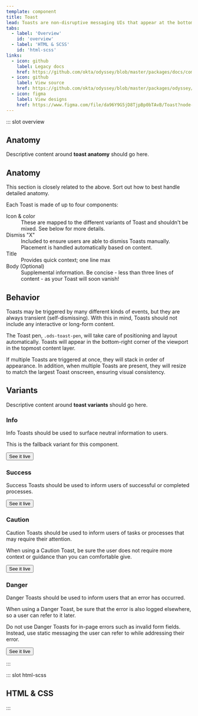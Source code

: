 ```yaml
---
template: component
title: Toast
lead: Toasts are non-disruptive messaging UIs that appear at the bottom right of the interface to provide quick, at-a-glance feedback on the outcome of an action.
tabs:
  - label: 'Overview'
    id: 'overview'
  - label: 'HTML & SCSS'
    id: 'html-scss'
links:
  - icon: github
    label: Legacy docs
    href: https://github.com/okta/odyssey/blob/master/packages/docs/components/toast.md
  - icon: github
    label: View source
    href: https://github.com/okta/odyssey/blob/master/packages/odyssey/src/scss/components/_toast.scss
  - icon: figma
    label: View designs
    href: https://www.figma.com/file/da96Y9G5jD8TjpBp0bTAvB/Toast?node-id=25%3A2
---
```


::: slot overview

## Anatomy

<Description>

<span class="fpo">Descriptive content around **toast anatomy** should go here.</span>

</Description>

<Anatomy img="/images/fpo.svg" />


<ToastPen ref="toastBox"/>


## <span class="fpo">Anatomy</span>

<Description class="fpo">

<span class="fpo negative">This section is closely related to the above. Sort out how to best handle detailed anatomy.</span>

Each Toast is made of up to four components:

<dl>
  <dt>Icon &amp; color</dt>
  <dd>These are mapped to the different variants of Toast and shouldn't be mixed. See below for more details.</dd>
  <dt>Dismiss "X"</dt>
  <dd>Included to ensure users are able to dismiss Toasts manually. Placement is handled automatically based on content.</dd>
  <dt>Title</dt>
  <dd>Provides quick context; one line max</dd>
  <dt>Body (Optional)</dt>
  <dd>Supplemental information. Be concise - less than three lines of content - as your Toast will soon vanish!</dd>
</dl>

</Description>

<Example>
  <div class="ods-toast-pen is-sample-static">
    <Toast
      class="is-sample-animation-off"
      title="This is an info toast"
      body="This is the default variant. It provides the user with neutral information."
    />
  </div>
</Example>

## Behavior

<Description>

Toasts may be triggered by many different kinds of events, but they are always transient (self-dismissing). With this in mind, Toasts should not include any interactive or long-form content.

The Toast pen, `.ods-toast-pen`, will take care of positioning and layout automatically. Toasts will appear in the bottom-right corner of the viewport in the topmost content layer. 

If multiple Toasts are triggered at once, they will stack in order of appearance. In addition, when multiple Toasts are present, they will resize to match the largest Toast onscreen, ensuring visual consistency.

</Description>

## Variants

<Description>

<span class="fpo">Descriptive content around **toast variants** should go here.</span>

</Description>

### Info

<Description>

Info Toasts should be used to surface neutral information to users. 

This is the fallback variant for this component.

<button class="ods-button is-ods-button-secondary" v-on:click="addToast('info')">See it live</button>

</Description>


<Example>
  <div class="ods-toast-pen is-sample-static">
    <Toast
      class="is-sample-animation-off"
      title="This is an info toast"
    />
    <Toast
      class="is-sample-animation-off"
      title="This is an info toast"
      body="This is the default variant. It provides the user with neutral information."
    />
  </div>
</Example>

### Success

<Description>

Success Toasts should be used to inform users of successful or completed processes.

<button class="ods-button is-ods-button-secondary" v-on:click="addToast('success')">See it live</button>

</Description>

<Example>
  <div class="ods-toast-pen is-sample-static">
    <Toast
      class="is-sample-animation-off"
      variant="success"
      title="This is a success toast"
    />
    <Toast
      class="is-sample-animation-off"
      variant="success"
      title="This is a success toast"
      body="It informs the user of an async success state."
    />
  </div>
</Example>

### Caution

<Description>

Caution Toasts should be used to inform users of tasks or processes that may require their attention.

When using a Caution Toast, be sure the user does not require more context or guidance than you can comfortable give.

<button class="ods-button is-ods-button-secondary" v-on:click="addToast('caution')">See it live</button>

</Description>

<Example>
  <div class="ods-toast-pen is-sample-static">
    <Toast
      class="is-sample-animation-off"
      variant="caution"
      title="This is a caution toast"
    />
    <Toast
      class="is-sample-animation-off"
      variant="caution"
      title="This is a caution toast"
      body="It informs the user about a crucial decision-point."
    />
  </div>
</Example>

### Danger

<Description>

Danger Toasts should be used to inform users that an error has occurred.

When using a Danger Toast, be sure that the error is also logged elsewhere, so a user can refer to it later.

Do not use Danger Toasts for in-page errors such as invalid form fields. Instead, use static messaging the user can refer to while addressing their error.

<button class="ods-button is-ods-button-secondary" v-on:click="addToast('danger')">See it live</button>

</Description>

<Example>
  <div class="ods-toast-pen is-sample-static">
    <Toast
      class="is-sample-animation-off"
      variant="danger"
      title="This is a danger toast"
    />
    <Toast
      class="is-sample-animation-off"
      variant="danger"
      title="This is a danger toast"
      body="It warns the user about an async, or other error."
    />
  </div>
</Example>

:::

::: slot html-scss
## HTML & CSS
:::

<script>
export default {
  data ()  {
    return { modalCount: 0 }
  },
  methods: {
    addToast(variant) {
      this.$refs.toastBox.addToast(variant)
    }
  }
}
</script>
